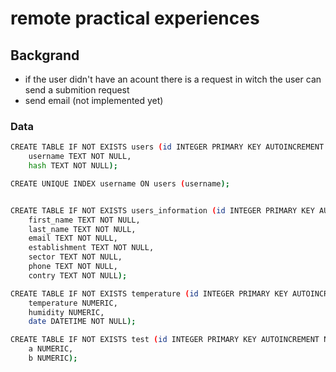 # remote practical experiences

## Backgrand
- if the user didn't have an acount there is a request in witch the user can send a submition request
- send email (not implemented yet)

### Data
~~~bash
CREATE TABLE IF NOT EXISTS users (id INTEGER PRIMARY KEY AUTOINCREMENT NOT NULL,
    username TEXT NOT NULL,
    hash TEXT NOT NULL);

CREATE UNIQUE INDEX username ON users (username);


CREATE TABLE IF NOT EXISTS users_information (id INTEGER PRIMARY KEY AUTOINCREMENT NOT NULL,
    first_name TEXT NOT NULL,
    last_name TEXT NOT NULL,
    email TEXT NOT NULL,
    establishment TEXT NOT NULL,
    sector TEXT NOT NULL,
    phone TEXT NOT NULL,
    contry TEXT NOT NULL);

CREATE TABLE IF NOT EXISTS temperature (id INTEGER PRIMARY KEY AUTOINCREMENT NOT NULL,
    temperature NUMERIC,
    humidity NUMERIC,
    date DATETIME NOT NULL);

CREATE TABLE IF NOT EXISTS test (id INTEGER PRIMARY KEY AUTOINCREMENT NOT NULL,
    a NUMERIC,
    b NUMERIC);
~~~